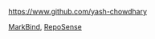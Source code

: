 
<!-- Give link to your github home page -->
<span id="github">https://www.github.com/yash-chowdhary</span>

<!-- Give your internal and external projects related to the module -->
<span id="projects">[MarkBind](https://github.com/MarkBind/markbind), [RepoSense](https://github.com/reposense/RepoSense)
</span>